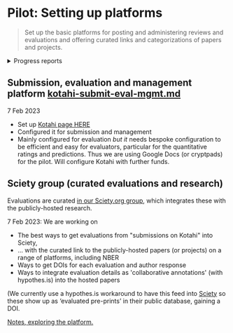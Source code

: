 # Pilot: Setting up platforms

> Set up the basic platforms for posting and administering reviews and evaluations and offering curated links and categorizations of papers and projects.

<details>

<summary>Progress reports</summary>

**Update 7 Sep 2022, partial update 22 Dec 2022**

* We are setting up processes and forms in [Kotahi](https://kotahi.community/)
  * [Submissions form ](https://unjournaldev.cloud68.co/kotahi/newSubmission)is pretty useable (but imperfect, e.g., we need to ask people to (click 'submit a URL instead' on page one)
* Evaluations form: using a Gdoc for now, trying out Airtable, Qualtrics and other solutions, aiming to integrate it into Kotahi

<!---->

* See [mapping-evaluation-workflow.md](../../policies-projects-evaluation-workflow/mapping-evaluation-workflow.md "mention") for how projects will enter, be evaluated, and 'output'
* We will outline specific [requests](https://docs.google.com/document/d/1BasFdbN0a8OVLwjB2\_F\_GpECgJpYI2iWRO8fZuU13Z0/edit#heading=h.dkt5cpu55te) for developers\\
* Sciety group set up with 'Hypothes.is feed'; working on processing first evaluations\\

</details>

## Submission, evaluation and management platform [kotahi-submit-eval-mgmt.md](../../tech-tools-and-resources/hosting-and-platforms-notes/kotahi-sciety-phasing-out/kotahi-submit-eval-mgmt.md "mention")

7 Feb 2023

* Set up [Kotahi page HERE](https://unjournaldev.cloud68.co/login)
* Configured it for submission and management
* Mainly configured for evaluation _but it_ needs bespoke configuration to be efficient and easy for evaluators, particular for the quantitative ratings and predictions. Thus we are using Google Docs (or cryptpads) for the pilot. Will configure Kotahi with further funds.

####

## Sciety group (curated evaluations and research)

Evaluations are curated [in our Sciety.org group](https://sciety.org/groups/the-unjournal/about), which integrates these with the publicly-hosted research.

7 Feb 2023: We are working on

* The best ways to get evaluations from "submissions on Kotahi" into Sciety,
* ... with the curated link to the publicly-hosted papers (or projects) on a range of platforms, including NBER
* Ways to get DOIs for each evaluation and author response
* Ways to integrate evaluation details as 'collaborative annotations' (with hypothes.is) into the hosted papers

(We currently use a hypothes.is workaround to have this feed into [Sciety](https://sciety.org/) so these show up as ‘evaluated pre-prints’ in their public database, gaining a DOI.

[Notes, exploring the platform.](https://docs.google.com/document/d/1cXRRA8-wAkKEjpFe0ZOMUA6wWX-LBtcRRUhSJK7A1ps/edit)

##

